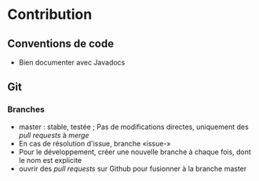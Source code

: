 # Contribution #

## Conventions de code ##

  * Bien documenter avec Javadocs


## Git ##

### Branches ###

  * master : stable, testée ; Pas de modifications directes, uniquement des *pull requests* à *merge*
  * En cas de résolution d'issue, branche «issue-<number>»
  * Pour le développement, créer une nouvelle branche à chaque fois, dont le nom est explicite
  * ouvrir des *pull requests* sur Github pour fusionner à la branche master
